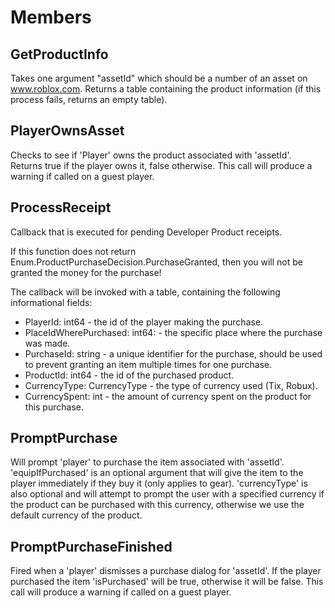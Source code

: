 # Members

## GetProductInfo
Takes one argument "assetId" which should be a number of an asset on www.roblox.com.  Returns a table containing the product information (if this process fails, returns an empty table).

## PlayerOwnsAsset
Checks to see if 'Player' owns the product associated with 'assetId'. Returns true if the player owns it, false otherwise. This call will produce a warning if called on a guest player.

## ProcessReceipt
Callback that is executed for pending Developer Product receipts.
            <p>If this function does not return Enum.ProductPurchaseDecision.PurchaseGranted, then you will not be granted the money for the purchase!</p>
            <p>The callback will be invoked with a table, containing the following informational fields:</p>
            <ul>
            <li>PlayerId: int64 - the id of the player making the purchase.</li>
            <li>PlaceIdWherePurchased: int64:  - the specific place where the purchase was made.</li>
            <li>PurchaseId: string - a unique identifier for the purchase, should be used to prevent granting an item multiple times for one purchase.</li>
            <li>ProductId: int64 - the id of the purchased product.</li>
            <li>CurrencyType: CurrencyType - the type of currency used (Tix, Robux).</li>
            <li>CurrencySpent: int - the amount of currency spent on the product for this purchase.</li>
            </ul>
            

## PromptPurchase
Will prompt 'player' to purchase the item associated with 'assetId'.  'equipIfPurchased' is an optional argument that will give the item to the player immediately if they buy it (only applies to gear).  'currencyType' is also optional and will attempt to prompt the user with a specified currency if the product can be purchased with this currency, otherwise we use the default currency of the product.

## PromptPurchaseFinished
Fired when a 'player' dismisses a purchase dialog for 'assetId'.  If the player purchased the item 'isPurchased' will be true, otherwise it will be false. This call will produce a warning if called on a guest player.